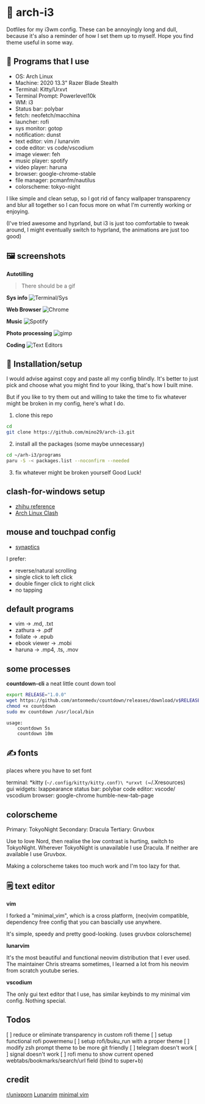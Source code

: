 # 🐧 arch-i3

Dotfiles for my i3wm config.
These can be annoyingly long and dull, because it's also a reminder of how I
set them up to myself.
Hope you find theme useful in some way.

## 💽 Programs that I use

- OS: Arch Linux
- Machine: 2020 13.3" Razer Blade Stealth
- Terminal: Kitty/Urxvt
- Terminal Prompt: Powerlevel10k
- WM: i3
- Status bar: polybar
- fetch: neofetch/macchina
- launcher: rofi
- sys monitor: gotop
- notification: dunst
- text editor: vim / lunarvim
- code editor: vs code/vscodium
- image viewer: feh
- music player: spotify
- video player: haruna
- browser: google-chrome-stable
- file manager: pcmanfm/nautilus
- colorscheme: tokyo-night

I like simple and clean setup, so I got rid of fancy wallpaper transparency
and blur all together so I can focus more on what I'm currently working or
enjoying.

(I've tried awesome and hyprland, but i3 is just too comfortable to tweak
around, I might eventually switch to hyprland, the animations are just too good)

## 🖼️ screenshots


**Autotilling**
> There should be a gif

**Sys info**
![Terminal/Sys](./Images/screenshots/terminal.png)

**Web Browser**
![Chrome](./Images/screenshots/browser.png)

**Music**
![Spotify](./Images/screenshots/music.png)

**Photo processing**
![gimp](./Images/screenshots/gimp.png)

**Coding**
![Text Editors](./Images/screenshots/code.png)

## 🔧 Installation/setup

I would advise against copy and paste all my config blindly. It's better to
just pick and choose what you might find to your liking, that's how I built
mine.

But if you like to try them out and willing to take the time to fix whatever might
be broken in my config, here's what I do.

1. clone this repo
```bash
cd
git clone https://github.com/mino29/arch-i3.git
```

2. install all the packages (some maybe unnecessary)
```bash
cd ~/arh-i3/programs
paru -S -< packages.list --noconfirm --needed
```

3. fix whatever might be broken yourself
Good Luck!

## clash-for-windows setup

- [zhihu reference](https://zhuanlan.zhihu.com/p/396272999)
- [Arch Linux Clash](https://blog.linioi.com/posts/clash-on-arch/)

## mouse and touchpad config

- [synaptics](https://wiki.archlinux.org/title/Touchpad_Synaptics)

I prefer:
- reverse/natural scrolling
- single click to left click
- double finger click to right click
- no tapping

## default programs

- vim -> .md, .txt
- zathura -> .pdf
- foliate -> .epub
- ebook viewer -> .mobi
- haruna -> .mp4, .ts, .mov

## some processes

**countdown-cli**
a neat little count down tool

```bash
export RELEASE="1.0.0"
wget https://github.com/antonmedv/countdown/releases/download/v$RELEASE/countdown_linux_amd64 -O countdown
chmod +x countdown
sudo mv countdown /usr/local/bin
```

```
usage:
    countdown 5s
    countdown 10m
```

## ✍ fonts

places where you have to set font

terminal:
    *kitty (`~/.config/kitty/kitty.conf)\
    *urxvt (`~/.Xresources)\
gui widgets: lxappearance
status bar: polybar
code editor: vscode/ vscodium
browser: google-chrome humble-new-tab-page

## colorscheme

Primary: TokyoNight
Secondary: Dracula
Tertiary: Gruvbox

Use to love Nord, then realise the low contrast is hurting, switch to
TokyoNight. Wherever TokyoNight is unavailable I use Dracula. If neither are
available I use Gruvbox.

Making a colorscheme takes too much work and I'm too lazy for that.

## 🗒 text editor

**vim**

I forked a "minimal_vim", which is a cross platform, (neo)vim compatible,
dependency free config that you can bascially use anywhere.

It's simple, speedy and pretty good-looking. (uses gruvbox colorscheme)

**lunarvim**

It's the most beautiful and functional neovim distribution that I ever used.
The maintainer Chris streams sometimes, I learned a lot from his neovim from
scratch youtube series.

**vscodium**

The only gui text editor that I use, has similar keybinds to my minimal vim config.
Nothing special.

## Todos

[ ] reduce or eliminate transparency in custom rofi theme
[ ] setup functional rofi powermenu
[ ] setup rofi/buku_run with a proper theme
[ ] modify zsh prompt theme to be more git friendly
[ ] telegram doesn't work
[ ] signal doesn't work
[ ] rofi menu to show current opened webtabs/bookmarks/search/url field (bind
to super+b)

## credit
[r/unixporn]()
[Lunarvim]()
[minimal vim]()
